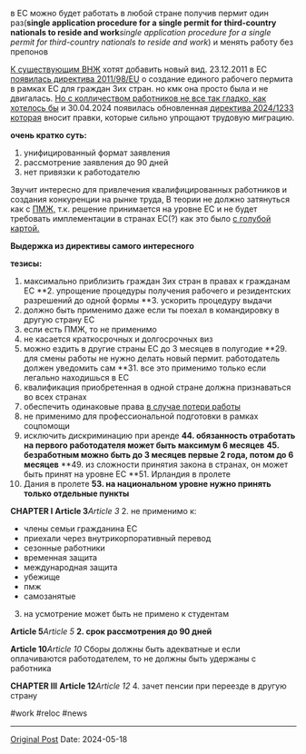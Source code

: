 в ЕС можно будет работать в любой стране получив пермит один раз(**single application procedure for a single permit for third-country nationals to reside and work***single application procedure for a single permit for third-country nationals to reside and work*) и менять работу без препонов

[К существующим ВНЖ](1023.md) хотят добавить новый вид. 23.12.2011 в ЕС [появилась директива 2011/98/EU](https://eur-lex.europa.eu/legal-content/EN/TXT/?uri=celex%3A32011L0098) о создание единого рабочего пермита в рамках ЕС для граждан 3их стран. но кмк она просто была и не двигалась. [Но с колличеством работников не все так гладко, как хотелось бы](1967.md) и 30.04.2024 появилась обновленная [директива 2024/1233 которая](https://eur-lex.europa.eu/legal-content/EN/TXT/?uri=CELEX:32024L1233) вносит правки, которые сильно упрощают трудовую миграцию.

**очень кратко суть:**
1. унифицированный формат заявления
2. рассмотрение заявления до 90 дней
3. нет привязки к работодателю

Звучит интересно для привлечения квалифицированных работников и создания конкуренции на рынке труда, В теории не должно затянуться как с [ПМЖ,](1769.md) т.к. решение принимается на уровне ЕС и не будет требовать имплементации в странах ЕС(?) как это было [с голубой картой.](1753.md)

**Выдержка из директивы самого интересного**

**тезисы:**
1. максимально приблизить граждан 3их стран в правах к гражданам ЕС
**2. упрощение процедуры получения рабочего и резидентских разрешений до одной формы
**3. ускорить процедуру выдачи
9. должно быть применимо даже если ты поехал в командировку в другую страну ЕС
11. если есть ПМЖ, то не применимо
14. не касается краткосрочных и долгосрочных виз
27. можно ездить в другие страны ЕС до 3 месяцев в полугодие
**29. для смены работы не нужно делать новый пермит. работодатель должен уведомить сам
**31. все это применимо только если легально находишься в ЕС
33. квалификация приобретенная в одной стране должна признаваться во всех странах
36. обеспечить одинаковые права [в случае потери работы](1976.md)
38. не применимо для профессиональной подготовки в рамках соцпомощи
39. исключить дискриминацию при аренде
**44. обязанность отработать на первого работодателя может быть максимум 6 месяцев**
**45. безработным можно быть до 3 месяцев первые 2 года, потом до 6 месяцев**
**49. из сложности принятия закона в странах, он может быть принят на уровне ЕС
**51. Ирландия в пролете
52. Дания в пролете
**53. на национальном уровне нужно принять только отдельные пункты**


**CHAPTER I**
**Article 3***Article 3*
2. не применимо к: 
- члены семьи гражданина ЕС
- приехали через внутрикорпоративный перевод
- сезонные работники
- временная защита
- международная защита
- убежище
- пмж
- самозанятые
3. на усмотрение может быть не примено к студентам

**Article 5***Article 5*
**2. срок рассмотрения до 90 дней**

**Article 10***Article 10*
Сборы должны быть адекватные и если оплачиваются работодателем, то не должны быть удержаны с работника

**CHAPTER III**
**Article 12***Article 12*
4. зачет пенсии при переезде в другую страну

#work #reloc #news

---
[Original Post](https://t.me/lev2tarragona/2198)
Date: 2024-05-18
